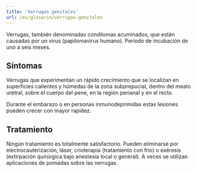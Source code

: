 ```yaml
---
title: 'Verrugas genitales'
url: /es/glosario/verrugas-genitales
---
```


Verrugas, también denominadas condilomas acuminados, que están causadas por un virus (papilomavirus humano). Periodo de incubación de uno a seis meses.

## Síntomas

Verrugas que experimentan un rápido crecimiento que se localizan en superficies calientes y húmedas de la zona subprepucial, dentro del meato uretral, sobre el cuerpo del pene, en la región perianal y en el recto.

Durante el embarazo o en personas inmunodeprimidas estas lesiones pueden crecer con mayor rapidez.

## Tratamiento

Ningún tratamiento es totalmente satisfactorio. Pueden eliminarse por electrocauterización, láser, crioterapia (tratamiento con frío) o exéresis (extirpación quirúrgica bajo anestesia local o general). A veces se utilizan aplicaciones de pomadas sobre las verrugas.